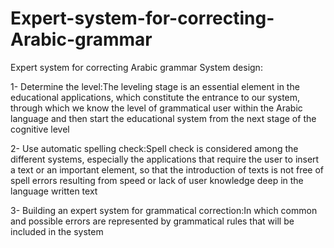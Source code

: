 # Expert-system-for-correcting-Arabic-grammar
Expert system for correcting Arabic grammar
System design:

1- Determine the level:The leveling stage is an essential element in the educational applications, which constitute the entrance to our system, through which we know the level of grammatical user within the Arabic language and then start the educational system from the next stage of the cognitive level

2- Use automatic spelling check:Spell check is considered among the different systems, especially the applications that require the user to insert a text or an important element, so that the introduction of texts is not free of spell errors resulting from speed or lack of user knowledge deep in the language written text

3- Building an expert system for grammatical correction:In which common and possible errors are represented by grammatical rules that will be included in the system

